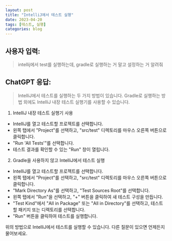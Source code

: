 ```yaml
---
layout: post
title: "IntelliJ에서 테스트 실행"
date: 2023-04-20
tags: [테스트, 실행]
categories: blog
---
```


## 사용자 입력:
> intellij에서 test를 실행하는데, gradle로 실행하는 거 말고 설정하는 거 알려줘

## ChatGPT 응답:
> IntelliJ에서 테스트를 실행하는 두 가지 방법이 있습니다. Gradle로 실행하는 방법 외에도 IntelliJ 내장 테스트 실행기를 사용할 수 있습니다.

1. IntelliJ 내장 테스트 실행기 사용

- IntelliJ를 열고 테스트할 프로젝트를 선택합니다.
- 왼쪽 탭에서 "Project"를 선택하고, "src/test" 디렉토리를 마우스 오른쪽 버튼으로 클릭합니다.
- "Run 'All Tests'"를 선택합니다.
- 테스트 결과를 확인할 수 있는 "Run" 창이 열립니다.

2. Gradle을 사용하지 않고 IntelliJ에서 테스트 실행

- IntelliJ를 열고 테스트할 프로젝트를 선택합니다.
- 왼쪽 탭에서 "Project"를 선택하고, "src/test" 디렉토리를 마우스 오른쪽 버튼으로 클릭합니다.
- "Mark Directory As"를 선택하고, "Test Sources Root"를 선택합니다.
- 왼쪽 탭에서 "Run"을 선택하고, "+" 버튼을 클릭하여 새 테스트 구성을 만듭니다.
- "Test Kind"에서 "All in Package" 또는 "All in Directory"를 선택하고, 테스트할 패키지 또는 디렉토리를 선택합니다.
- "Run" 버튼을 클릭하여 테스트를 실행합니다.

위의 방법으로 IntelliJ에서 테스트를 실행할 수 있습니다. 다른 질문이 있으면 언제든지 물어보세요.

